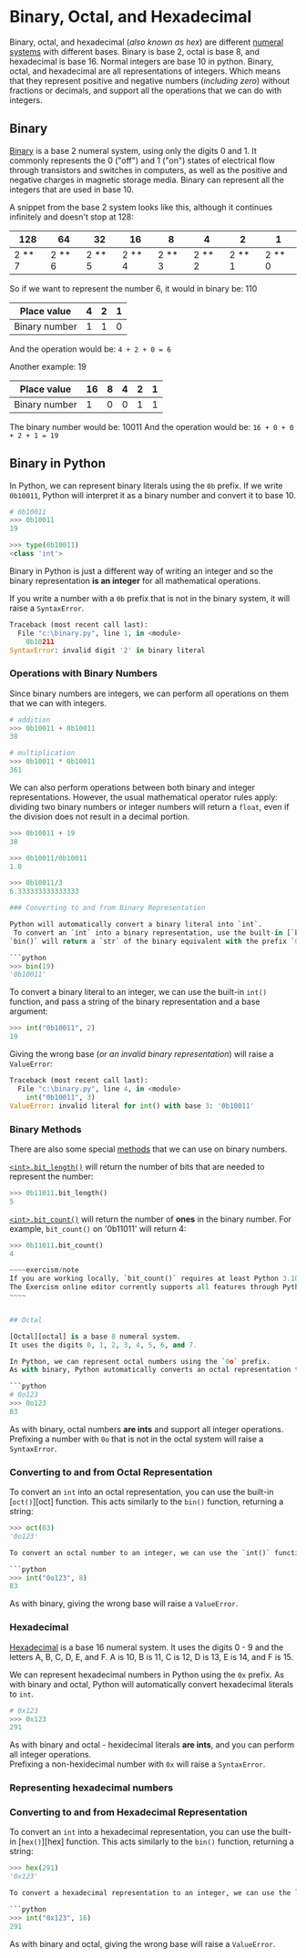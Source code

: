 # Binary, Octal, and Hexadecimal

Binary, octal, and hexadecimal (_also known as hex_) are different [numeral systems][numeral-systems] with different bases.
Binary is base 2, octal is base 8, and hexadecimal is base 16.
Normal integers are base 10 in python.
Binary, octal, and hexadecimal are all representations of integers.
Which means that they represent positive and negative numbers (_including zero_) without fractions or decimals, and support all the operations that we can do with integers.

## Binary

[Binary][binary] is a base 2 numeral system, using only the digits 0 and 1.
It commonly represents the 0 ("off") and 1 ("on") states of electrical flow through transistors and switches in computers, as well as the positive and negative charges in magnetic storage media.
Binary can represent all the integers that are used in base 10.

A snippet from the base 2 system looks like this, although it continues infinitely and doesn't stop at 128:

| 128      | 64       | 32       | 16       | 8        | 4        | 2        | 1        |
| -------- | -------- | -------- | -------- | -------- | -------- | -------- | -------- |
| 2 \*\* 7 | 2 \*\* 6 | 2 \*\* 5 | 2 \*\* 4 | 2 \*\* 3 | 2 \*\* 2 | 2 \*\* 1 | 2 \*\* 0 |

So if we want to represent the number 6, it would in binary be: 110

| Place value   | 4   | 2   | 1   |
| ------------- | --- | --- | --- |
| Binary number | 1   | 1   | 0   |

And the operation would be: `4 + 2 + 0 = 6`

Another example: 19

| Place value   | 16  | 8   | 4   | 2   | 1   |
| ------------- | --- | --- | --- | --- | --- |
| Binary number | 1   | 0   | 0   | 1   | 1   |

The binary number would be: 10011
And the operation would be: `16 + 0 + 0 + 2 + 1 = 19`

## Binary in Python

In Python, we can represent binary literals using the `0b` prefix.
If we write `0b10011`, Python will interpret it as a binary number and convert it to base 10.

```python
# 0b10011
>>> 0b10011
19

>>> type(0b10011)
<class 'int'>
```

Binary in Python is just a different way of writing an integer and so the binary representation **is an integer** for all mathematical operations.

If you write a number with a `0b` prefix that is not in the binary system, it will raise a `SyntaxError`.

```python
Traceback (most recent call last):
  File "c:\binary.py", line 1, in <module>
    0b10211
SyntaxError: invalid digit '2' in binary literal
```

### Operations with Binary Numbers

Since binary numbers are integers, we can perform all operations on them that we can with integers.

```python
# addition
>>> 0b10011 + 0b10011
38

# multiplication
>>> 0b10011 * 0b10011
361
```

We can also perform operations between both binary and integer representations.
However, the usual mathematical operator rules apply:  dividing two binary numbers or integer numbers will return a `float`, even if the division does not result in a decimal portion.

```python
>>> 0b10011 + 19
38

>>> 0b10011/0b10011
1.0

>>> 0b10011/3
6.333333333333333

### Converting to and from Binary Representation

Python will automatically convert a binary literal into `int`.
 To convert an `int` into a binary representation, use the built-in [`bin()`][bin] function.
`bin()` will return a `str` of the binary equivalent with the prefix `0b` .

```python
>>> bin(19)
'0b10011'
```

To convert a binary literal to an integer, we can use the built-in `int()` function, and pass a string of the binary representation and a base argument:

```python
>>> int("0b10011", 2)
19
```

Giving the wrong base (_or an invalid binary representation_) will raise a `ValueError`:

```python
Traceback (most recent call last):
  File "c:\binary.py", line 4, in <module>
    int("0b10011", 3)
ValueError: invalid literal for int() with base 3: '0b10011'
```

### Binary Methods

There are also some special [methods][numeral-systems] that we can use on binary numbers.


[`<int>.bit_length()`][bit_length] will return the number of bits that are needed to represent the number:

```python
>>> 0b11011.bit_length()
5
```


[`<int>.bit_count()`][bit_count] will return the number of **ones** in the binary number.
For example, `bit_count()` on '0b11011' will return 4:

```python
>>> 0b11011.bit_count()
4

~~~~exercism/note
If you are working locally, `bit_count()` requires at least Python 3.10.
The Exercism online editor currently supports all features through Python 3.11.
~~~~ 


## Octal

[Octal][octal] is a base 8 numeral system.
It uses the digits 0, 1, 2, 3, 4, 5, 6, and 7.

In Python, we can represent octal numbers using the `0o` prefix.
As with binary, Python automatically converts an octal representation to an `int`.

```python
# 0o123
>>> 0o123
83
```

As with binary, octal numbers **are ints** and support all integer operations.
Prefixing a number with `0o` that is not in the octal system will raise a `SyntaxError`.

 ### Converting to and from Octal Representation
 

To convert an `int` into an octal representation, you can use the built-in [`oct()`][oct] function.
This acts similarly to the `bin()` function, returning a string:

```python
>>> oct(83)
'0o123'

To convert an octal number to an integer, we can use the `int()` function, passing an octal string representation and the base (8) as arguments:

```python
>>> int("0o123", 8)
83
```

As with binary, giving the wrong base will raise a `ValueError`.

### Hexadecimal

[Hexadecimal][hexadecimal] is a base 16 numeral system.
It uses the digits 0 - 9 and the letters A, B, C, D, E, and F.
A is 10, B is 11, C is 12, D is 13, E is 14, and F is 15.

We can represent hexadecimal numbers in Python using the `0x` prefix.
As with binary and octal, Python will automatically convert hexadecimal literals to `int`.

```python
# 0x123
>>> 0x123
291
```

As with binary and octal - hexidecimal literals **are ints**, and you can perform all integer operations.  
Prefixing a non-hexidecimal number with `0x` will raise a `SyntaxError`.

### Representing hexadecimal numbers

###  Converting to and from Hexadecimal Representation

To convert an `int` into a hexadecimal representation, you can use the built-in [`hex()`][hex] function.
This acts similarly to the `bin()` function, returning a string:

```python
>>> hex(291)
'0x123'

To convert a hexadecimal representation to an integer, we can use the `int()` function, passing a hexadecimal string with the base (16) as arguments:

```python
>>> int("0x123", 16)
291
```

As with binary and octal, giving the wrong base will raise a `ValueError`.


[binary]: https://en.wikipedia.org/wiki/Binary_number
[bit_count]:  https://docs.python.org/3/library/stdtypes.html#int.bit_count
[bit_length]: https://docs.python.org/3/library/stdtypes.html#int.bit_length
[hexadecimal]: https://en.wikipedia.org/wiki/Hexadecimal
[methods-int]: https://docs.python.org/3/library/stdtypes.html#additional-methods-on-integer-types
[numeral-systems]: https://en.wikipedia.org/wiki/Numeral_system
[octal]: https://en.wikipedia.org/wiki/Octal
